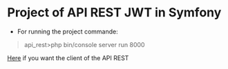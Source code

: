 # Project of API REST JWT in Symfony 

 - For running the project 
 commande:
 > api_rest>php bin/console server run 8000 

[Here](https://github.com/tombosoadimitrie/symfony4-react-client) if you want the client of the API REST